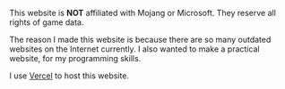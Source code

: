 This website is **NOT** affiliated with Mojang or Microsoft. They reserve all rights of game data.

The reason I made this website is because there are so many outdated websites on the Internet currently. I also wanted to make a practical website, for my programming skills.

I use [Vercel](https://vercel.com) to host this website.
